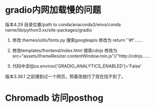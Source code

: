 # gradio内网加载慢的问题

版本4.29
目录位置/path to conda/anaconda3/envs/conda name/lib/python3.xx/site-packages/gradio
1. 修改 themes/utils/fonts.py
搜索googleapis
修改为 return ''#f'.......

2. 修改templates/frontend/index.html
搜索cdnjs
修改为src="assets/iframeResizer.contentWindow.min.js"//"http://cdnjs.......

3. 代码中添加os.environ['GRADIO_ANALYTICS_ENABLED']='False'


版本3.36.1
之前搜到过一个网页，照着改就行了现在找不到了。


# Chromadb 访问posthog
